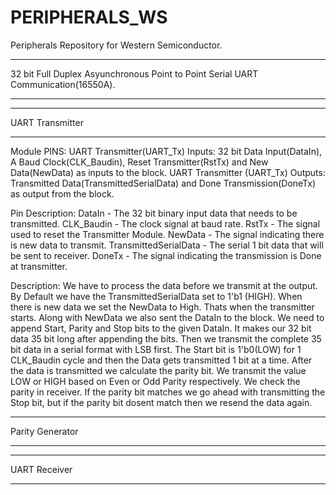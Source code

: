 # PERIPHERALS_WS
Peripherals Repository for Western Semiconductor.
*********************************************************************************************************************************************************************************************************************************
32 bit Full Duplex Asyunchronous Point to Point Serial UART Communication(16550A).
*********************************************************************************************************************************************************************************************************************************

*********************************************************************************************************************************************************************************************************************************
UART Transmitter
*********************************************************************************************************************************************************************************************************************************
Module PINS:
UART Transmitter(UART_Tx) Inputs: 32 bit Data Input(DataIn), A Baud Clock(CLK_Baudin), Reset Transmitter(RstTx) and New Data(NewData) as inputs to the block.
UART Transmitter (UART_Tx) Outputs: Transmitted Data(TransmittedSerialData) and Done Transmission(DoneTx) as output from the block.

Pin Description:
DataIn - The 32 bit binary input data that needs to be transmitted.
CLK_Baudin - The clock signal at baud rate.
RstTx - The signal used to reset the Transmitter Module.
NewData - The signal indicating there is new data to transmit.
TransmittedSerialData - The serial 1 bit data that will be sent to receiver.
DoneTx - The signal indicating the transmission is Done at transmitter.

Description:
We have to process the data before we transmit at the output.
By Default we have the TransmittedSerialData set to 1'b1 (HIGH).
When there is new data we set the NewData to High. Thats when the transmitter starts. Along with NewData we also sent the DataIn to the block. 
We need to append Start, Parity and Stop bits to the given DataIn. It makes our 32 bit data 35 bit long after appending the bits.
Then we transmit the complete 35 bit data in a serial format with LSB first.
The Start bit is 1'b0(LOW) for 1 CLK_Baudin cycle and then the Data gets transmitted 1 bit at a time. After the data is transmitted we calculate the parity bit. We transmit the value LOW or HIGH based on Even or Odd Parity respectively. We check the parity in receiver.
If the parity bit matches we go ahead with transmitting the Stop bit, but if the parity bit dosent match then we resend the data again.


*********************************************************************************************************************************************************************************************************************************
Parity Generator
*********************************************************************************************************************************************************************************************************************************

*********************************************************************************************************************************************************************************************************************************
UART Receiver
*********************************************************************************************************************************************************************************************************************************



